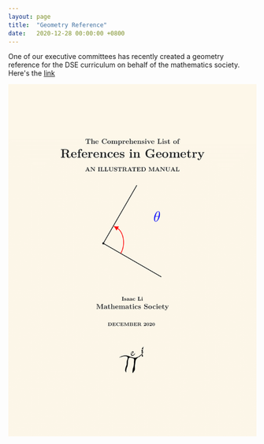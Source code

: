 ```yaml
---
layout: page
title:  "Geometry Reference"
date:   2020-12-28 00:00:00 +0800
---
```


One of our executive committees has recently created a geometry reference for the DSE curriculum on behalf of the mathematics society. Here's the [link](https://sjcmathssoc.github.io\download\geometry_references.pdf)

![Cover](/images/geometry_references_cover.png)
